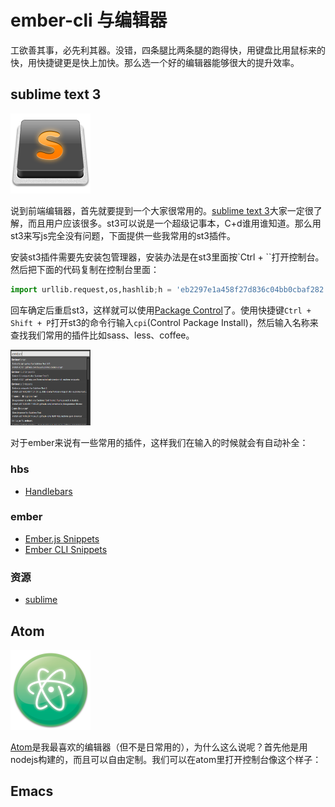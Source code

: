 # ember-cli 与编辑器

工欲善其事，必先利其器。没错，四条腿比两条腿的跑得快，用键盘比用鼠标来的快，用快捷键更是快上加快。那么选一个好的编辑器能够很大的提升效率。

## sublime text 3

<img src="images/sublimetext.png" title="sublime text 3" width="128" />

说到前端编辑器，首先就要提到一个大家很常用的。[sublime text 3](http://www.sublimetext.com)大家一定很了解，而且用户应该很多。st3可以说是一个超级记事本，C+d谁用谁知道。那么用st3来写js完全没有问题，下面提供一些我常用的st3插件。

安装st3插件需要先安装包管理器，安装办法是在st3里面按`Ctrl + ``打开控制台。然后把下面的代码复制在控制台里面：

```py
import urllib.request,os,hashlib;h = 'eb2297e1a458f27d836c04bb0cbaf282' + 'd0e7a3098092775ccb37ca9d6b2e4b7d';pf = 'Package Control.sublime-package';ipp = sublime.installed_packages_path();urllib.request.install_opener( urllib.request.build_opener( urllib.request.ProxyHandler()) );by = urllib.request.urlopen( 'http://packagecontrol.io/' + pf.replace(' ', '%20')).read();dh = hashlib.sha256(by).hexdigest(); print('Error validating download (got %s instead of %s), please try manual install' % (dh, h)) if dh != h else open(os.path.join( ipp, pf), 'wb' ).write(by) 
```

回车确定后重启st3，这样就可以使用[Package Control](https://packagecontrol.io/installation)了。使用快捷键`Ctrl + Shift + P`打开st3的命令行输入`cpi`(Control Package Install)，然后输入名称来查找我们常用的插件比如sass、less、coffee。

<img src="images/st_cp.png" title="sublime text 3 Package Control" width="128" />

对于ember来说有一些常用的插件，这样我们在输入的时候就会有自动补全：

### hbs
* [Handlebars](https://packagecontrol.io/packages/Handlebars)

### ember
* [Ember.​js Snippets](https://packagecontrol.io/packages/Ember.js%20Snippets)
* [Ember CLI Snippets](https://packagecontrol.io/packages/Ember%20CLI%20Snippets)

### 资源
* [sublime](https://github.com/JaredCubilla/sublime)

## Atom

<img src="images/atom.png" title="atom" width="128" />

[Atom](https://atom.io/)是我最喜欢的编辑器（但不是日常用的），为什么这么说呢？首先他是用nodejs构建的，而且可以自由定制。我们可以在atom里打开控制台像这个样子：

## Emacs


